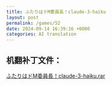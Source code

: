 ```yaml
---
title: ふたりはドM委員長！claude-3-haiku
layout: post
permalink: /games/52
date: 2024-09-14 16:39:16 +0800
categories: AI translation
---
```



## 机翻补丁文件：

[ふたりはドM委員長！claude-3-haiku.rar](../resources/%E3%81%B5%E3%81%9F%E3%82%8A%E3%81%AF%E3%83%89M%E5%A7%94%E5%93%A1%E9%95%B7%EF%BC%81claude-3-haiku.rar)

 


